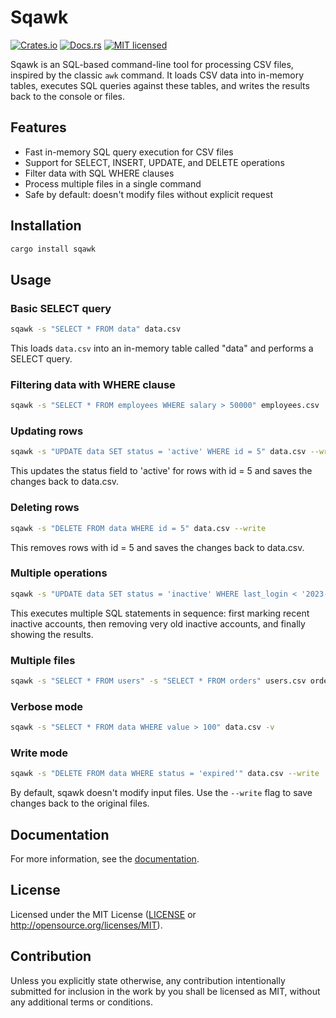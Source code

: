 # Sqawk

[![Crates.io](https://img.shields.io/crates/v/sqawk.svg)](https://crates.io/crates/sqawk)
[![Docs.rs](https://docs.rs/sqawk/badge.svg)](https://docs.rs/sqawk)
[![MIT licensed](https://img.shields.io/crates/l/sqawk.svg)](./LICENSE)

Sqawk is an SQL-based command-line tool for processing CSV files, inspired by the classic `awk` command. It loads CSV data into in-memory tables, executes SQL queries against these tables, and writes the results back to the console or files.

## Features

- Fast in-memory SQL query execution for CSV files
- Support for SELECT, INSERT, UPDATE, and DELETE operations
- Filter data with SQL WHERE clauses
- Process multiple files in a single command
- Safe by default: doesn't modify files without explicit request

## Installation

```sh
cargo install sqawk
```

## Usage

### Basic SELECT query

```sh
sqawk -s "SELECT * FROM data" data.csv
```

This loads `data.csv` into an in-memory table called "data" and performs a SELECT query.

### Filtering data with WHERE clause

```sh
sqawk -s "SELECT * FROM employees WHERE salary > 50000" employees.csv
```

### Updating rows

```sh
sqawk -s "UPDATE data SET status = 'active' WHERE id = 5" data.csv --write
```

This updates the status field to 'active' for rows with id = 5 and saves the changes back to data.csv.

### Deleting rows

```sh
sqawk -s "DELETE FROM data WHERE id = 5" data.csv --write
```

This removes rows with id = 5 and saves the changes back to data.csv.

### Multiple operations

```sh
sqawk -s "UPDATE data SET status = 'inactive' WHERE last_login < '2023-01-01'" -s "DELETE FROM data WHERE status = 'inactive' AND last_login < '2022-01-01'" -s "SELECT * FROM data" data.csv --write
```

This executes multiple SQL statements in sequence: first marking recent inactive accounts, then removing very old inactive accounts, and finally showing the results.

### Multiple files

```sh
sqawk -s "SELECT * FROM users" -s "SELECT * FROM orders" users.csv orders.csv
```

### Verbose mode

```sh
sqawk -s "SELECT * FROM data WHERE value > 100" data.csv -v
```

### Write mode

```sh
sqawk -s "DELETE FROM data WHERE status = 'expired'" data.csv --write
```

By default, sqawk doesn't modify input files. Use the `--write` flag to save changes back to the original files.

## Documentation

For more information, see the [documentation](https://github.com/jgarzik/sqawk).

## License

Licensed under the MIT License ([LICENSE](LICENSE) or http://opensource.org/licenses/MIT).

## Contribution

Unless you explicitly state otherwise, any contribution intentionally submitted
for inclusion in the work by you shall be licensed as MIT, without any additional 
terms or conditions.